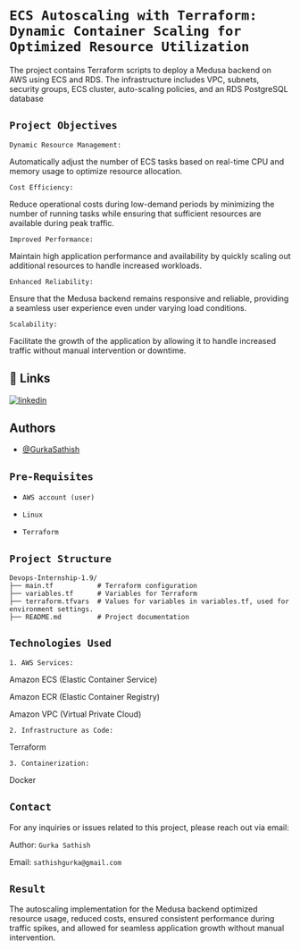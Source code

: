 

# `ECS Autoscaling with Terraform: Dynamic Container Scaling for Optimized Resource Utilization`

The project contains Terraform scripts to deploy a Medusa backend on AWS using ECS and RDS. The infrastructure includes VPC, subnets, security groups, ECS cluster, auto-scaling policies, and an RDS PostgreSQL database









## `Project Objectives`

`Dynamic Resource Management:`

 Automatically adjust the number of ECS tasks based on real-time CPU and memory usage to optimize resource allocation.

`Cost Efficiency:` 

Reduce operational costs during low-demand periods by minimizing the number of running tasks while ensuring that sufficient resources are available during peak traffic.

`Improved Performance:`

 Maintain high application performance and availability by quickly scaling out additional resources to handle increased workloads.

`Enhanced Reliability:`

 Ensure that the Medusa backend remains responsive and reliable, providing a seamless user experience even under varying load conditions.

`Scalability:`

 Facilitate the growth of the application by allowing it to handle increased traffic without manual intervention or downtime.
## 🔗 Links
[![linkedin](https://img.shields.io/badge/linkedin-0A66C2?style=for-the-badge&logo=linkedin&logoColor=white)](https://www.linkedin.com/in/sathish-gurka)


## Authors

- [@GurkaSathish](https://github.com/sathishyadav024)


## `Pre-Requisites`

- `AWS account (user)`

- `Linux`

- `Terraform`



## `Project Structure`
```
Devops-Internship-1.9/
├── main.tf           # Terraform configuration
├── variables.tf      # Variables for Terraform
├── terraform.tfvars  # Values for variables in variables.tf, used for environment settings.
├── README.md         # Project documentation
```

## `Technologies Used`

`1. AWS Services:`

Amazon ECS (Elastic Container Service)

Amazon ECR (Elastic Container Registry)

Amazon VPC (Virtual Private Cloud)

`2. Infrastructure as Code:`

Terraform

`3. Containerization:`

Docker


## `Contact`


   For any inquiries or issues related to this project, please reach out via email:  
   
   
   Author: `Gurka Sathish`
   
   Email: ` sathishgurka@gmail.com `
## `Result`

The autoscaling implementation for the Medusa backend optimized resource usage, reduced costs, ensured consistent performance during traffic spikes, and allowed for seamless application growth without manual intervention. 
